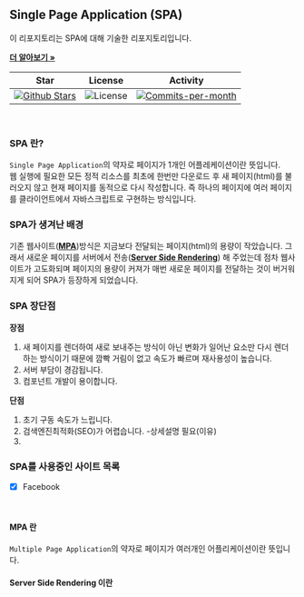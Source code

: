 ## Single Page Application (SPA)

이 리포지토리는 SPA에 대해 기술한 리포지토리입니다. <br />

<a href="https://github.com/devncore/devncore"><strong>더 알아보기 »</strong></a>
 
| Star | License | Activity |
|:----:|:-------:|:--------:|
| <a href="https://github.com/devncore/docs/stargazers"><img src="https://img.shields.io/github/stars/devncore/docs" alt="Github Stars"></a> | <img src="https://img.shields.io/github/license/devncore/docs" alt="License"> | <a href="https://github.com/devncore/docs/pulse"><img src="https://img.shields.io/github/commit-activity/m/devncore/docs" alt="Commits-per-month"></a> |

<br />

### SPA 란?
`Single Page Application`의 약자로 페이지가 1개인 어플레케이션이란 뜻입니다.    
웹 실행에 필요한 모든 정적 리소스를 최초에 한번만 다운로드 후 새 페이지(html)를 불러오지 않고 현재 페이지를 동적으로 다시 작성합니다. 즉 하나의 페이지에 여러 페이지를 클라이언트에서 자바스크립트로 구현하는 방식입니다.

### SPA가 생겨난 배경
기존 웹사이트([**MPA**](#MPA-란))방식은 지금보다 전달되는 페이지(html)의 용량이 작았습니다. 그래서 새로운 페이지를 서버에서 전송([**Server Side Rendering**](#Server-Side-Rendering-이란)) 해 주었는데 점차 웹사이트가 고도화되며 페이지의 용량이 커져가 매번 새로운 페이지를 전달하는 것이 버거워지게 되어 SPA가 등장하게 되었습니다. 

### SPA 장단점
**장점**
1. 새 페이지를 렌더하여 새로 보내주는 방식이 아닌 변화가 일어난 요소만 다시 렌더하는 방식이기 때문에 깜빡 거림이 없고 속도가 빠르며 재사용성이 높습니다.
2. 서버 부담이 경감됩니다.
3. 컴포넌트 개발이 용이합니다.

**단점**
1. 초기 구동 속도가 느립니다.
2. 검색엔진최적화(SEO)가 어렵습니다. -상세설명 필요(이유)
3. 


### SPA를 사용중인 사이트 목록
- [x] Facebook

<br />

#### MPA 란 
`Multiple Page Application`의 약자로 페이지가 여러개인 어플리케이션이란 뜻입니다.

#### Server Side Rendering 이란
